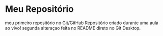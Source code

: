 # Meu Repositório
 meu primeiro repositório no Git/GitHub
 Repositório criado durante uma aula ao vivo!
 segunda alteraçao feita no README direto no Git Desktop.

